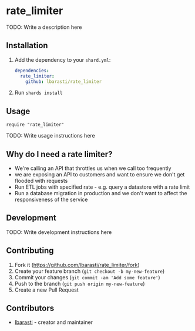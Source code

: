 # rate_limiter

TODO: Write a description here

## Installation

1. Add the dependency to your `shard.yml`:

   ```yaml
   dependencies:
     rate_limiter:
       github: lbarasti/rate_limiter
   ```

2. Run `shards install`

## Usage

```crystal
require "rate_limiter"
```

TODO: Write usage instructions here

## Why do I need a rate limiter?
* We're calling an API that throttles us when we
  call too frequently
* we are exposing an API to customers and want to
  ensure we don't get flooded with requests
* Run ETL jobs with specified rate - e.g. query
  a datastore with a rate limit
* Run a database migration in production and we don't
  want to affect the responsiveness of the service

## Development

TODO: Write development instructions here

## Contributing

1. Fork it (<https://github.com/lbarasti/rate_limiter/fork>)
2. Create your feature branch (`git checkout -b my-new-feature`)
3. Commit your changes (`git commit -am 'Add some feature'`)
4. Push to the branch (`git push origin my-new-feature`)
5. Create a new Pull Request

## Contributors

- [lbarasti](https://github.com/lbarasti) - creator and maintainer
